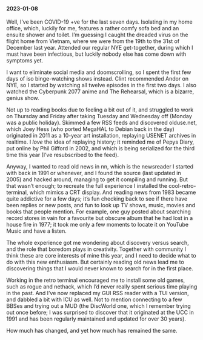 #### 2023-01-08

Well, I’ve been COVID-19 +ve for the last seven days. Isolating in my home office, which, luckily for me, features a rather comfy sofa bed and an ensuite shower and toilet. I’m guessing I caught the dreaded virus on the flight home from Vietnam, where we were from the 19th to the 31st of December last year. Attended our regular NYE get-together, during which I must have been infectious, but luckily nobody else has come down with symptoms yet.

I want to eliminate social media and doomscrolling, so I spent the first few days of iso binge-watching shows instead. Clint recommended Andor on NYE, so I started by watching all twelve episodes in the first two days. I also watched the Cyberpunk 2077 anime and The Rehearsal, which is a bizarre, genius show.

Not up to reading books due to feeling a bit out of it, and struggled to work on Thursday and Friday after taking Tuesday and Wednesday off (Monday was a public holiday). Skimmed a few RSS feeds and discovered olduse.net, which Joey Hess (who ported MegaHAL to Debian back in the day) originated in 2011 as a 10-year art installation, replaying USENET archives in realtime. I _love_ the idea of replaying history; it reminded me of Pepys Diary, put online by Phil Gifford in 2002, and which is being serialized for the third time this year (I’ve resubscribed to the feed).

Anyway, I wanted to read old news in nn, which is the newsreader I started with back in 1991 or whenever, and I found the source (last updated in 2005) and hacked around, managing to get it compiling and running. But that wasn’t enough; to recreate the full experience I installed the cool-retro-terminal, which mimics a CRT display. And reading news from 1983 became quite addictive for a few days; it’s fun checking back to see if there have been replies or new posts, and fun to look up TV shows, music, movies and books that people mention. For example, one guy posted about searching record stores in vain for a favourite but obscure album that he had lost in a house fire in 1977; it took me only a few moments to locate it on YouTube Music and have a listen.

The whole experience got me wondering about discovery versus search, and the role that boredom plays in creativity. Together with community I think these are core interests of mine this year, and I need to decide what to do with this new enthusiasm. But certainly reading old news lead me to discovering things that I would never known to search for in the first place.

Working in the retro terminal encouraged me to install some old games, such as rogue and nethack, which I’d never really spent serious time playing in the past. And I’ve now replaced my GUI RSS reader with a TUI version, and dabbled a bit with ICU as well. Not to mention connecting to a few BBSes and trying out a MUD (the DiscWorld one, which I remember trying out once before; I was surprised to discover that it originated at the UCC in 1991 and has been regularly maintained and updated for over 30 years).

How much has changed, and yet how much has remained the same.